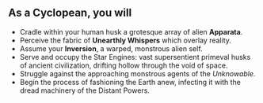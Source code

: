 ## As a Cyclopean, you will

* Cradle within your human husk a grotesque array of alien **Apparata**.
* Perceive the fabric of **Unearthly Whispers** which overlay reality.
* Assume your **Inversion**, a warped, monstrous alien self.
* Serve and occupy the Star Engines: vast supersentient primeval husks of ancient civilization, drifting hollow through the void of space.
* Struggle against the approaching monstrous agents of the *Unknowable*.
* Begin the process of fashioning the Earth anew, infecting it with the dread machinery of the Distant Powers.
